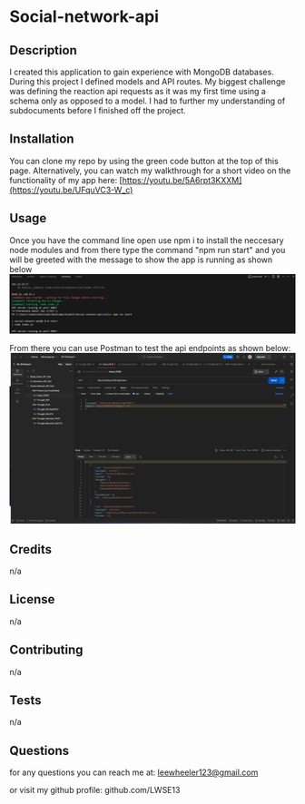 # Social-network-api

## Description
I created this application to gain experience with MongoDB databases. During this project I defined models and API routes. My biggest challenge was defining the reaction api requests as it was my first time using a schema only as opposed to a model. I had to further my understanding of subdocuments before I finished off the project. 


## Installation
You can clone my repo by using the green code button at the top of this page. 
Alternatively, you can watch my walkthrough for a short video on the functionality of my app here: [https://youtu.be/5A6rpt3KXXM](https://youtu.be/UFquVC3-W_c)

## Usage
Once you have the command line open use npm i to install the neccesary node modules and from there type the command "npm run start" and you will be greeted with the message to show the app is running as shown below
![main-menu](/images/terminal.png)

From there you can use Postman to test the api endpoints as shown below:
![display-menu](images/postman.png)

## Credits
n/a

## License
n/a

## Contributing
n/a

## Tests
n/a

## Questions
for any questions you can reach me at: leewheeler123@gmail.com 

or visit my github profile: github.com/LWSE13
